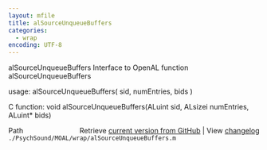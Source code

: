 ```yaml
---
layout: mfile
title: alSourceUnqueueBuffers
categories:
  - wrap
encoding: UTF-8
---
```


alSourceUnqueueBuffers  Interface to OpenAL function alSourceUnqueueBuffers

usage:  alSourceUnqueueBuffers( sid, numEntries, bids )

C function:  void alSourceUnqueueBuffers(ALuint sid, ALsizei numEntries, ALuint\* bids)


<div class="code_header" style="text-align:right;">
  <span style="float:left;">Path&nbsp;&nbsp;</span> <span class="counter">Retrieve <a href=
  "https://raw.github.com/Psychtoolbox-3/Psychtoolbox-3/beta/./PsychSound/MOAL/wrap/alSourceUnqueueBuffers.m">current version from GitHub</a> | View <a href=
  "https://github.com/Psychtoolbox-3/Psychtoolbox-3/commits/beta/./PsychSound/MOAL/wrap/alSourceUnqueueBuffers.m">changelog</a></span>
</div>
<div class="code">
  <code>./PsychSound/MOAL/wrap/alSourceUnqueueBuffers.m</code>
</div>
